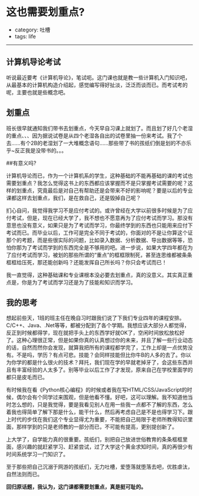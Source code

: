 # 这也需要划重点?
- category: 吐槽
- tags: life

---

## 计算机导论考试

听说最近要考《计算机导论》，笔试呃。这门课也就是教一些计算机入门知识吧，从最基本的计算机构造介绍起，感觉编写得好扯淡，泛泛而谈而已。而考试考的呢，主要也就是些概念吧。

## 划重点

班长很早就通知我们带书去划重点，今天早自习课上就划了。而且划了好几个老湿的重点、、、因为据说试卷是从四个老湿各自出的试卷里抽一份来考试。我了个去......有个2B的老湿划了一大堆概念语句......那些带了书的孩纸们倒是划的不亦乐乎~反正我是没带书的。。。

##有意义吗?

计算机导论而已，作为一个计算机系的学生，这种基础的不能再基础的课的考试也需要划重点？我怎么觉得这书上的东西都应该掌握而不是只掌握考试需要的呢？这样的划重点，究竟最后是对自己有帮助还是会带来不好的影响呢？要是以后的专业课都这样去划重点，我们，是在救自己，还是毁掉自己呢？

扪心自问，我觉得我学习不是应付考试的。或许曾经在大学以前很多时候是为了应付考试，但是，现在已经大学了，我不想也不愿意再为了应付考试而学习。那没有意思也没有意义，如果只是为了考试而学习，你最终学到的东西也只能用来应付下考试而已。而毕业以后，工作可是完全不同于考试的，你面对的不是让你算这个证那个的考题，而是些很实际的问题，比如录入数据、分析数据、导出数据等等，恐怕你那为了考试而学到的东西完全是不够用的吧。进一步说，如果大学四年都在为了应付考试而学习，被划的那些所谓的“重点”的框框限制死，甚至连思维都被条条框框给压死，那还能创新吗？还能发挥自己所长吗？你只会考试而已！

我一直觉得，这种基础课和专业课根本没必要去划重点，真的没意义。其实真正重点是，你是为了考试而学习还是为了技能和知识而学习。

## 我的思考

想起前些天，1班的班主任在晚自习时跟我们说了下我们专业四年的课程安排。C/C++、Java、.Net等等，都被分配到了各个学期。我想应该大部分人都觉得，反正到时候都得学，现在就把手头上的东西学好就OK了，空闲时间放松放松好了。这种心理很正常，但是如果你真的认真想过你的未来，并且了解一些行业动态的话，自然而然你会发现，就算我把所有的课程都学完了，工作上却是一点优势没有。不是吗，学历？有点可悲。技能？会同样技能但比你牛B的人多的去了。你以为你学的都是什么很火的技术？拜托，我们现在学的早就老掉牙了，会这些东西并且有丰富经验的人太多了。别等毕业以后工作了才发现，原来自己在学校里面学的都只是皮毛而已。

有时候我在看《Python核心编程》的时候或者我在写HTML/CSS/JavaScript的时候，偶尔会有个同学过来围观，但是他看不懂。好吧，这可以理解。我不知道他当时怎么想的，只是我觉得，要是我看见别人在用一些我一点都不了解的东西，怎么着我也得简单了解下那是什么，能干什么，然后再考虑自己是不是也得学习下。跟上时代的步伐在我们这个专业显得尤为重要，不能把自己局限于老师所教得知识里面，那样学到的只是老师教的一部分而已，不可能有提高，更别提创新了。

上大学了，自学能力真的很重要。孩纸们，别把自己放进世俗教育的条条框框里面，感兴趣的就赶紧学习、赶紧尝试，过了大学这个黄金求知时间，真的再很少有时间系统学习一门知识了。

至于那些把自己沉溺于网游的孩纸们，无力吐槽，爱堕落就堕落去吧，优胜虐汰，自然法则而已。

**回归原话题，我认为，这门课都需要划重点，真是挺可耻的。**